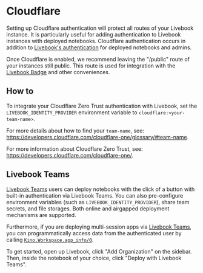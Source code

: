 # Cloudflare

Setting up Cloudflare authentication will protect all routes of your Livebook instance. It is particularly useful for adding authentication to Livebook instances with deployed notebooks. Cloudflare authentication occurs in addition to [Livebook's authentication](../authentication.md) for deployed notebooks and admins.

Once Cloudflare is enabled, we recommend leaving the "/public" route of your instances still public. This route is used for integration with the [Livebook Badge](https://livebook.dev/badge/) and other conveniences.

## How to

To integrate your Cloudflare Zero Trust authentication with Livebook, set the
`LIVEBOOK_IDENTITY_PROVIDER` environment variable to `cloudflare:<your-team-name>`.

For more details about how to find your `team-name`, see:
https://developers.cloudflare.com/cloudflare-one/glossary/#team-name.

For more information about Cloudflare Zero Trust, see:
https://developers.cloudflare.com/cloudflare-one/.

## Livebook Teams

[Livebook Teams](https://livebook.dev/teams/) users can deploy notebooks with the click of a button with built-in authentication via Livebook Teams. You can also pre-configure environment variables (such as `LIVEBOOK_IDENTITY_PROVIDER`), share team secrets, and file storages. Both online and airgapped deployment mechanisms are supported.

Furthermore, if you are deploying multi-session apps via [Livebook Teams](https://livebook.dev/teams/), you can programmatically access data from the authenticated user by calling [`Kino.Workspace.app_info/0`](https://hexdocs.pm/kino/Kino.Workspace.html#app_info/0).

To get started, open up Livebook, click "Add Organization" on the sidebar. Then, inside the notebook of your choice, click "Deploy with Livebook Teams".
